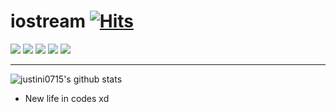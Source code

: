 # iostream [![Hits](https://hits.seeyoufarm.com/api/count/incr/badge.svg?url=https%3A%2F%2Fgithub.com%2Fjustini0715&count_bg=%2348DFED&title_bg=%23030303&icon=faceit.svg&icon_color=%2385FFF3&title=hits&edge_flat=false)](https://hits.seeyoufarm.com)
<img src="https://img.shields.io/badge/Android-01DF74?style=flat-square&logo=Android&logoColor=white"/></a> <img src="https://img.shields.io/badge/Python-3766AB?style=flat-square&logo=Python&logoColor=white"/></a> <img src="https://img.shields.io/badge/Java-000000?style=flat-square&logo=Java&logoColor=white"/></a> <img src="https://img.shields.io/badge/c-FF8000?style=flat-square&logo=C&logoColor=white"/></a> <img src="https://img.shields.io/badge/C++-2EFEF7?style=flat-square&logo=C++&logoColor=white"/></a>

- - -
![justini0715's github stats](https://github-readme-stats.vercel.app/api?username=justini0715&show_icons=true)

- New life in codes xd


